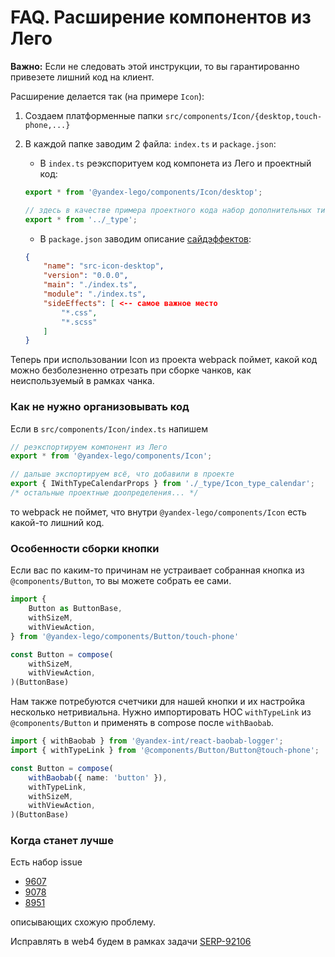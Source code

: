 # FAQ. Расширение компонентов из Лего

__Важно:__ Если не следовать этой инструкции, то вы гарантированно привезете лишний код на клиент.

Расширение делается так (на примере `Icon`):

1. Создаем платформенные папки `src/components/Icon/{desktop,touch-phone,...}`
2. В каждой папке заводим 2 файла: `index.ts` и `package.json`:

    - В `index.ts` реэкспоритуем код компонета из Лего и проектный код:

    ```ts
    export * from '@yandex-lego/components/Icon/desktop';

    // здесь в качестве примера проектного кода набор дополнительных типов Icon
    export * from '../_type';
    ```

    - В `package.json` заводим описание [сайдэффектов](https://webpack.js.org/guides/tree-shaking/#mark-the-file-as-side-effect-free):

    ```json
    {
        "name": "src-icon-desktop",
        "version": "0.0.0",
        "main": "./index.ts",
        "module": "./index.ts",
        "sideEffects": [ <-- самое важное место
            "*.css",
            "*.scss"
        ]
    }
    ```

Теперь при использовании Icon из проекта webpack поймет, какой код можно безболезненно отрезать при сборке чанков, как неиспользуемый в рамках чанка.

### Как не нужно организовывать код

Если в `src/components/Icon/index.ts` напишем

```ts
// реэкспортируем компонент из Лего
export * from '@yandex-lego/components/Icon';

// дальше экспортируем всё, что добавили в проекте
export { IWithTypeCalendarProps } from './_type/Icon_type_calendar';
/* остальные проектные доопределения... */
```

то webpack не поймет, что внутри `@yandex-lego/components/Icon` есть какой-то лишний код.

### Особенности сборки кнопки
Если вас по каким-то причинам не устраивает собранная кнопка из `@components/Button`, то вы можете собрать ее сами.

```ts
import {
    Button as ButtonBase,
    withSizeM,
    withViewAction,
} from '@yandex-lego/components/Button/touch-phone'

const Button = compose(
    withSizeM,
    withViewAction,
)(ButtonBase)
```

Нам также потребуются счетчики для нашей кнопки и их настройка несколько нетривиальна. Нужно импортировать HOC
`withTypeLink` из `@components/Button` и применять в compose после `withBaobab`.

```ts
import { withBaobab } from '@yandex-int/react-baobab-logger';
import { withTypeLink } from '@components/Button/Button@touch-phone';

const Button = compose(
    withBaobab({ name: 'button' }),
    withTypeLink,
    withSizeM,
    withViewAction,
)(ButtonBase)
```

### Когда станет лучше

Есть набор issue

- [9607](https://github.com/webpack/webpack/issues/9607)
- [9078](https://github.com/webpack/webpack/issues/9078)
- [8951](https://github.com/webpack/webpack/issues/8951)

описывающих схожую проблему.

Исправлять в web4 будем в рамках задачи [SERP-92106](https://st.yandex-team.ru/SERP-92106)
